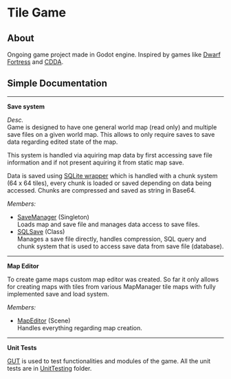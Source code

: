 Tile Game
=========

About
-----
Ongoing game project made in Godot engine. Inspired by games like [Dwarf Fortress](http://www.bay12games.com/dwarves/) and [CDDA](https://cataclysmdda.org/). 

Simple Documentation
---------

--------------------------------------------

**Save system**

*Desc.* <br>
Game is designed to have one general world map (read only) and multiple save files on a given world map. This allows to only require saves to save data regarding edited state of the map. 

This system is handled via aquiring map data by first accessing save file information and if not present aquiring it from static map save.

Data is saved using [SQLite wrapper](https://github.com/2shady4u/godot-sqlite) which is handled with a chunk system (64 x 64 tiles), every chunk is loaded or saved depending on data being accessed. Chunks are compressed and saved as string in Base64. 

*Members:* <br>
- [SaveManager](https://github.com/RedouxG/Tile-Game/blob/main/Global/Singletons/SaveManager.gd) (Singleton) <br>
Loads map and save file and manages data access to save files.
- [SQLSave](https://github.com/RedouxG/Tile-Game/blob/main/Global/Classes/Custom/Save/SQLSave.gd) (Class) <br>
Manages a save file directly, handles compression, SQL query and chunk system that is used to access save data from save file (database).

--------------------------------------------

**Map Editor**

To create game maps custom map editor was created. So far it only allows for creating maps with tiles from various MapManager tile maps with fully implemented save and load system.

*Members:*
- [MapEditor](https://github.com/RedouxG/Tile-Game/tree/main/DevTools/MapEditor) (Scene) <br>
Handles everything regarding map creation. 

--------------------------------------------

**Unit Tests**

[GUT](https://github.com/bitwes/Gut) is used to test functionalities and modules of the game. All the unit tests are in [UnitTesting](https://github.com/RedouxG/Tile-Game/tree/main/DevTools/UnitTesting) folder.
